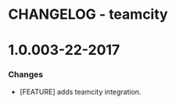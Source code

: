 # CHANGELOG - teamcity

1.0.003-22-2017
==================

### Changes

* [FEATURE] adds teamcity integration.

